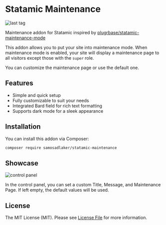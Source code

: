 # Statamic Maintenance

![last tag](https://img.shields.io/github/v/tag/samosadlaker/statamic-maintenance?style=flat-square)

Maintenance addon for Statamic inspired by [plugrbase/statamic-maintenance-mode](https://github.com/plugrbase/statamic-maintenance-mode)

This addon allows you to put your site into maintenance mode. When maintenance mode is enabled, your site will display a maintenance page to all visitors except those with the `super` role.

You can customize the maintenance page or use the default one.

## Features
- Simple and quick setup
- Fully customizable to suit your needs
- Integrated Bard field for rich text formatting
- Supports dark mode for a sleek appearance

## Installation

You can install this addon via Composer:

``` bash
composer require samosadlaker/statamic-maintenance
```

## Showcase

![control panel](https://i.imgur.com/VE2pZM4.png)

In the control panel, you can set a custom Title, Message, and Maintenance Page. If left empty, the default values will be used.


## License 
The MIT License (MIT). Please see [License File](LICENSE) for more information.